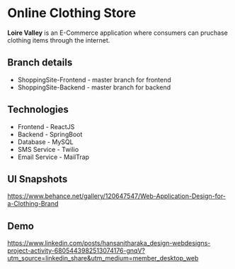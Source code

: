 # Online Clothing Store

**Loire Valley** is an E-Commerce application where consumers can pruchase clothing items through the internet.

## Branch details
* ShoppingSite-Frontend - master branch for frontend
* ShoppingSite-Backend - master branch for backend

## Technologies
* Frontend      - ReactJS
* Backend       - SpringBoot
* Database      - MySQL
* SMS Service   - Twilio
* Email Service - MailTrap

## UI Snapshots
https://www.behance.net/gallery/120647547/Web-Application-Design-for-a-Clothing-Brand

## Demo
https://www.linkedin.com/posts/hansanitharaka_design-webdesigns-project-activity-6805443982513074176-gnqV?utm_source=linkedin_share&utm_medium=member_desktop_web

